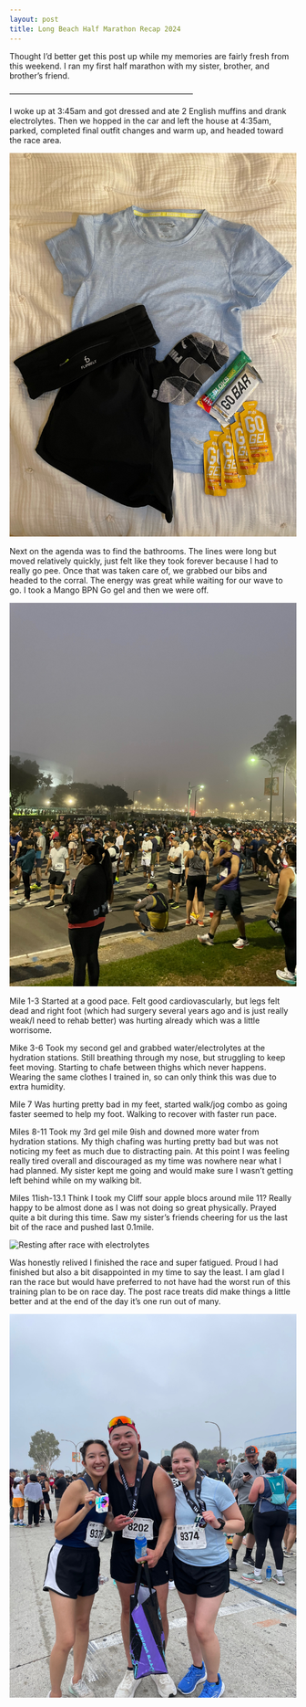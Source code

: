 ```yaml
---
layout: post
title: Long Beach Half Marathon Recap 2024
---
```


Thought I’d better get this post up while my memories are fairly fresh from this weekend. I ran my first half marathon with my sister, brother, and brother’s friend.

———————————————————————

I woke up at 3:45am and got dressed and ate 2 English muffins and drank electrolytes. Then we hopped in the car and left the house at 4:35am, parked, completed final outfit changes and warm up, and headed toward the race area.

![Flat lay of my running gear and fuel](/images/LB-Marathon/gear.jpeg)

Next on the agenda was to find the bathrooms. The lines were long but moved relatively quickly, just felt like they took forever because I had to really go pee. Once that was taken care of, we grabbed our bibs and headed to the corral. The energy was great while waiting for our wave to go. I took a Mango BPN Go gel and then we were off.

![Crowd of runners getting ready](/images/LB-Marathon/crowd.jpeg)

Mile 1-3 Started at a good pace. Felt good cardiovascularly, but legs felt dead and right foot (which had surgery several years ago and is just really weak/I need to rehab better) was hurting already which was a little worrisome.

Mike 3-6 Took my second gel and grabbed water/electrolytes at the hydration stations. Still breathing through my nose, but struggling to keep feet moving. Starting to chafe between thighs which never happens. Wearing the same clothes I trained in, so can only think this was due to extra humidity.

Mile 7 Was hurting pretty bad in my feet, started walk/jog combo as going faster seemed to help my foot. Walking to recover with faster run pace.

Miles 8-11 Took my 3rd gel mile 9ish and downed more water from hydration stations. My thigh chafing was hurting pretty bad but was not noticing my feet as much due to distracting pain. At this point I was feeling really tired overall and discouraged as my time was nowhere near what I had planned. My sister kept me going and would make sure I wasn’t getting left behind while on my walking bit.

Miles 11ish-13.1 Think I took my Cliff sour apple blocs around mile 11? Really happy to be almost done as I was not doing so great physically. Prayed quite a bit during this time. Saw my sister’s friends cheering for us the last bit of the race and pushed last 0.1mile.

![Resting after race with electrolytes](/images/LB-Marathon/rest.jpeg)

Was honestly relived I finished the race and super fatigued. Proud I had finished but also a bit disappointed in my time to say the least. I am glad I ran the race but would have preferred to not have had the worst run of this training plan to be on race day. The post race treats did make things a little better and at the end of the day it’s one run out of many.

![Medal photo with the fam](/images/LB-Marathon/finish.jpeg)